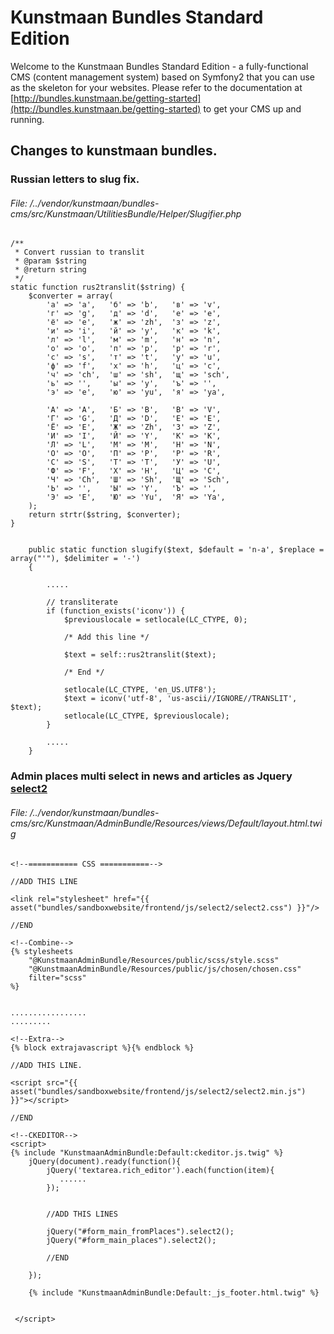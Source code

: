 Kunstmaan Bundles Standard Edition
==================================

Welcome to the Kunstmaan Bundles Standard Edition - a fully-functional CMS (content management system) based on Symfony2 that you can use as the skeleton for your websites. Please refer to the documentation at [http://bundles.kunstmaan.be/getting-started](http://bundles.kunstmaan.be/getting-started) to get your CMS up and running.

Changes to kunstmaan bundles.
--------------------------------

### Russian letters to slug fix.

###### File: /../vendor/kunstmaan/bundles-cms/src/Kunstmaan/UtilitiesBundle/Helper/Slugifier.php

    /**
     * Convert russian to translit
     * @param $string
     * @return string
     */
    static function rus2translit($string) {
        $converter = array(
            'а' => 'a',   'б' => 'b',   'в' => 'v',
            'г' => 'g',   'д' => 'd',   'е' => 'e',
            'ё' => 'e',   'ж' => 'zh',  'з' => 'z',
            'и' => 'i',   'й' => 'y',   'к' => 'k',
            'л' => 'l',   'м' => 'm',   'н' => 'n',
            'о' => 'o',   'п' => 'p',   'р' => 'r',
            'с' => 's',   'т' => 't',   'у' => 'u',
            'ф' => 'f',   'х' => 'h',   'ц' => 'c',
            'ч' => 'ch',  'ш' => 'sh',  'щ' => 'sch',
            'ь' => '',    'ы' => 'y',   'ъ' => '',
            'э' => 'e',   'ю' => 'yu',  'я' => 'ya',

            'А' => 'A',   'Б' => 'B',   'В' => 'V',
            'Г' => 'G',   'Д' => 'D',   'Е' => 'E',
            'Ё' => 'E',   'Ж' => 'Zh',  'З' => 'Z',
            'И' => 'I',   'Й' => 'Y',   'К' => 'K',
            'Л' => 'L',   'М' => 'M',   'Н' => 'N',
            'О' => 'O',   'П' => 'P',   'Р' => 'R',
            'С' => 'S',   'Т' => 'T',   'У' => 'U',
            'Ф' => 'F',   'Х' => 'H',   'Ц' => 'C',
            'Ч' => 'Ch',  'Ш' => 'Sh',  'Щ' => 'Sch',
            'Ь' => '',    'Ы' => 'Y',   'Ъ' => '',
            'Э' => 'E',   'Ю' => 'Yu',  'Я' => 'Ya',
        );
        return strtr($string, $converter);
    }
    
    
        public static function slugify($text, $default = 'n-a', $replace = array("'"), $delimiter = '-')
        {
        
            .....
        
            // transliterate
            if (function_exists('iconv')) {
                $previouslocale = setlocale(LC_CTYPE, 0);
                
                /* Add this line */
                
                $text = self::rus2translit($text);
                
                /* End */
                
                setlocale(LC_CTYPE, 'en_US.UTF8');
                $text = iconv('utf-8', 'us-ascii//IGNORE//TRANSLIT', $text);
                setlocale(LC_CTYPE, $previouslocale);
            }
    
            .....
        }
        
        
        
### Admin places multi select in news and articles as Jquery [select2](http://ivaynberg.github.io/select2/)

###### File: /../vendor/kunstmaan/bundles-cms/src/Kunstmaan/AdminBundle/Resources/views/Default/layout.html.twig

    <!--=========== CSS ===========-->
    
    //ADD THIS LINE
    
    <link rel="stylesheet" href="{{ asset("bundles/sandboxwebsite/frontend/js/select2/select2.css") }}"/>
    
    //END
    
    <!--Combine-->
    {% stylesheets
        "@KunstmaanAdminBundle/Resources/public/scss/style.scss"
        "@KunstmaanAdminBundle/Resources/public/js/chosen/chosen.css"
        filter="scss"
    %}


    .................
    .........

    <!--Extra-->
    {% block extrajavascript %}{% endblock %}

    //ADD THIS LINE.

    <script src="{{ asset("bundles/sandboxwebsite/frontend/js/select2/select2.min.js") }}"></script>

    //END

    <!--CKEDITOR-->
    <script>
    {% include "KunstmaanAdminBundle:Default:ckeditor.js.twig" %}
        jQuery(document).ready(function(){
            jQuery('textarea.rich_editor').each(function(item){
               ......
            });


            //ADD THIS LINES

            jQuery("#form_main_fromPlaces").select2();
            jQuery("#form_main_places").select2();

            //END
            
        });

        {% include "KunstmaanAdminBundle:Default:_js_footer.html.twig" %}


     </script>